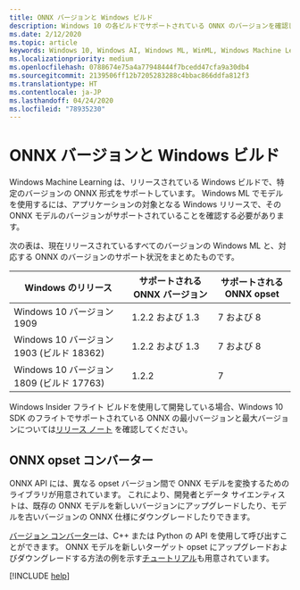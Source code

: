 ```yaml
---
title: ONNX バージョンと Windows ビルド
description: Windows 10 の各ビルドでサポートされている ONNX のバージョンを確認します。
ms.date: 2/12/2020
ms.topic: article
keywords: Windows 10, Windows AI, Windows ML, WinML, Windows Machine Learning, ONNX
ms.localizationpriority: medium
ms.openlocfilehash: 0788674e75a4a77948444f7bcedd47cfa9a30db4
ms.sourcegitcommit: 2139506ff12b7205283288c4bbac866ddfa812f3
ms.translationtype: HT
ms.contentlocale: ja-JP
ms.lasthandoff: 04/24/2020
ms.locfileid: "78935230"
---
```

# <a name="onnx-versions-and-windows-builds"></a>ONNX バージョンと Windows ビルド

Windows Machine Learning は、リリースされている Windows ビルドで、特定のバージョンの ONNX 形式をサポートしています。 Windows ML でモデルを使用するには、アプリケーションの対象となる Windows リリースで、その ONNX モデルのバージョンがサポートされていることを確認する必要があります。

次の表は、現在リリースされているすべてのバージョンの Windows ML と、対応する ONNX のバージョンのサポート状況をまとめたものです。

| Windows のリリース | サポートされる ONNX バージョン | サポートされる ONNX opset |
|-----------------|-------------------------|-----------------------|
| Windows 10 バージョン 1909 | 1.2.2 および 1.3 | 7 および 8 |
| Windows 10 バージョン 1903 (ビルド 18362) | 1.2.2 および 1.3 | 7 および 8 |
| Windows 10 バージョン 1809 (ビルド 17763) | 1.2.2 | 7 |

Windows Insider フライト ビルドを使用して開発している場合、Windows 10 SDK のフライトでサポートされている ONNX の最小バージョンと最大バージョンについては[リリース ノート](release-notes.md) を確認してください。

## <a name="onnx-opset-converter"></a>ONNX opset コンバーター

ONNX API には、異なる opset バージョン間で ONNX モデルを変換するためのライブラリが用意されています。 これにより、開発者とデータ サイエンティストは、既存の ONNX モデルを新しいバージョンにアップグレードしたり、モデルを古いバージョンの ONNX 仕様にダウングレードしたりできます。

[バージョン コンバーター](https://github.com/onnx/onnx/blob/master/docs/VersionConverter.md)は、C++ または Python の API を使用して呼び出すことができます。 ONNX モデルを新しいターゲット opset にアップグレードおよびダウングレードする方法の例を示す[チュートリアル](https://github.com/onnx/tutorials/blob/master/tutorials/ExportModelFromPyTorchToDifferentONNXOpsetVersions.md)も用意されています。

[!INCLUDE [help](../includes/get-help.md)]
